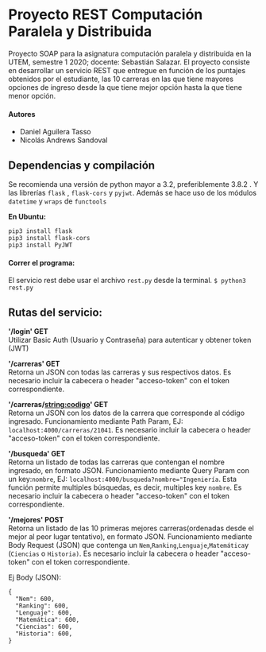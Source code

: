 # Proyecto REST Computación Paralela y Distribuida
Proyecto SOAP para la asignatura computación paralela y distribuida en la UTEM, semestre 1 2020; docente: Sebastián Salazar.
 El proyecto consiste en desarrollar un servicio REST que entregue en función de los puntajes obtenidos por el estudiante, las 10 carreras en las que tiene mayores opciones de ingreso desde la que tiene mejor opción hasta la que tiene menor opción.
#### Autores
- Daniel Aguilera Tasso
- Nicolás Andrews Sandoval

## Dependencias y compilación
Se recomienda una versión de python mayor a 3.2, preferiblemente 3.8.2 . Y las librerías `flask` , `flask-cors` y `pyjwt`. Además se hace uso de los módulos `datetime` y `wraps` de `functools`

**En Ubuntu:**
```
pip3 install flask
pip3 install flask-cors
pip3 install PyJWT
```

#### Correr el programa:
El servicio rest debe usar el archivo `rest.py` desde la terminal.
`$ python3 rest.py`


##  Rutas del servicio:
**'/login' GET**<br>
Utilizar Basic Auth (Usuario y Contraseña) para autenticar y obtener token (JWT)

**'/carreras' GET**<br>
Retorna un JSON con todas las carreras y sus respectivos datos. Es necesario incluir la cabecera o header "acceso-token" con el token correspondiente.

**'/carreras/<string:codigo>' GET**<br>
Retorna un JSON con los datos de la carrera que corresponde al código ingresado. Funcionamiento mediante Path Param, EJ: `localhost:4000/carreras/21041`. Es necesario incluir la cabecera o header "acceso-token" con el token correspondiente.

**'/busqueda' GET**<br>
Retorna un listado de todas las carreras que contengan el nombre ingresado, en formato JSON. Funcionamiento mediante Query Param con un key:`nombre`,
EJ: `localhost:4000/busqueda?nombre="Ingeniería`. Esta función permite multiples búsquedas, es decir, multiples key `nombre`. Es necesario incluir la cabecera o header "acceso-token" con el token correspondiente.

**'/mejores' POST**<br>
Retorna un listado de las 10 primeras mejores carreras(ordenadas desde el mejor al peor lugar tentativo), en formato JSON. Funcionamiento mediante Body Request (JSON) que contenga un `Nem`,`Ranking`,`Lenguaje`,`Matemática`y (`Ciencias` o `Historia)`. Es necesario incluir la cabecera o header "acceso-token" con el token correspondiente.

Ej Body (JSON):
```
{
  "Nem": 600,
  "Ranking": 600,
  "Lenguaje": 600,
  "Matemática": 600,
  "Ciencias": 600,
  "Historia": 600,
}
```
